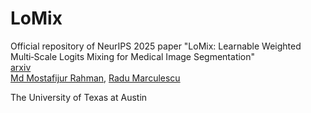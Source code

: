 # LoMix
Official repository of NeurIPS 2025 paper "LoMix: Learnable Weighted Multi‑Scale Logits Mixing for Medical Image Segmentation"
<br>
[arxiv](https://arxiv.org/abs/2510.22995) <br>
[Md Mostafijur Rahman](https://github.com/mostafij-rahman), [Radu Marculescu](https://radum.ece.utexas.edu/)
<p>The University of Texas at Austin</p>
